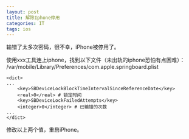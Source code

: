 ```yaml
---
layout: post
title: 解除Iphone停用
categories: IT
tags: ios
---
```


输错了太多次密码，很不幸，iPhone被停用了。


使用xxx工具连上iphone，找到以下文件（未出轨的iphone恐怕有点困难）：  
/var/mobile/Library/Preferences/com.apple.springboard.plist
    
    <dict>
    ...
    	<key>SBDeviceLockBlockTimeIntervalSinceReferenceDate</key>
    	<real>0</real> # 锁定时间
    	<key>SBDeviceLockFailedAttempts</key>
    	<integer>0</integer> # 已输错的次数
    ...
    </dict>
    
修改以上两个值，重启iPhone。
